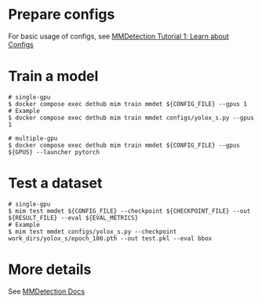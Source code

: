 # Prepare configs

For basic usage of configs, see [MMDetection Tutorial 1: Learn about Configs](https://mmdetection.readthedocs.io/en/stable/tutorials/config.html)

# Train a model

```
# single-gpu
$ docker compose exec dethub mim train mmdet ${CONFIG_FILE} --gpus 1
# Example
$ docker compose exec dethub mim train mmdet configs/yolox_s.py --gpus 1

# multiple-gpu
$ docker compose exec dethub mim train mmdet ${CONFIG_FILE} --gpus ${GPUS} --launcher pytorch
```

# Test a dataset

```
# single-gpu
$ mim test mmdet ${CONFIG_FILE} --checkpoint ${CHECKPOINT_FILE} --out ${RESULT_FILE} --eval ${EVAL_METRICS}
# Example
$ mim test mmdet configs/yolox_s.py --checkpoint work_dirs/yolox_s/epoch_100.pth --out test.pkl --eval bbox
```

# More details

See [MMDetection Docs](https://mmdetection.readthedocs.io/en/stable/)
